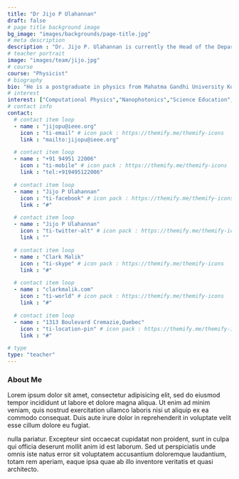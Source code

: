```yaml
---
title: "Dr Jijo P Ulahannan"
draft: false
# page title background image
bg_image: "images/backgrounds/page-title.jpg"
# meta description
description : "Dr. Jijo P. Ulahannan is currently the Head of the Department of Physics at Government College Kasaragod."
# teacher portrait
image: "images/team/jijo.jpg"
# course
course: "Physicist"
# biography
bio: "He is a postgraduate in physics from Mahatma Gandhi University Kottayam. He has a PhD from the Cochin University of Science &amp; Technology. His interests are in theoretical and computational physics, education, science communication, open data &amp; information science, and education technology. He was a Short Term Visitor Fellow at the Homi Bhabha Centre for Science Education at TIFR Mumbai. He has been a TED Fellow since 2009 and is involved in two multidisciplinary collectives at present - one on documenting the COVID-19 pandemic in Kerala and the other on Innovation &amp; Product Development for Agriculture. He has been a member of a few curriculum development committees  at the state school and higher education. He has expertise in developing online learning platforms from scratch."
# interest
interest: ["Computational Physics","Nanophotonics","Science Education","Open Data"]
# contact info
contact:
  # contact item loop
  - name : "jijopu@ieee.org"
    icon : "ti-email" # icon pack : https://themify.me/themify-icons
    link : "mailto:jijopu@ieee.org"

  # contact item loop
  - name : "+91 94951 22006"
    icon : "ti-mobile" # icon pack : https://themify.me/themify-icons
    link : "tel:+919495122006"

  # contact item loop
  - name : "Jijo P Ulahannan"
    icon : "ti-facebook" # icon pack : https://themify.me/themify-icons
    link : "#"

  # contact item loop
  - name : "Jijo P Ulahannan"
    icon : "ti-twitter-alt" # icon pack : https://themify.me/themify-icons
    link : ""

  # contact item loop
  - name : "Clark Malik"
    icon : "ti-skype" # icon pack : https://themify.me/themify-icons
    link : "#"

  # contact item loop
  - name : "clarkmalik.com"
    icon : "ti-world" # icon pack : https://themify.me/themify-icons
    link : "#"

  # contact item loop
  - name : "1313 Boulevard Cremazie,Quebec"
    icon : "ti-location-pin" # icon pack : https://themify.me/themify-icons
    link : "#"

# type
type: "teacher"
---
```


### About Me

Lorem ipsum dolor sit amet, consectetur adipisicing elit, sed do eiusmod tempor incididunt ut
labore et dolore magna aliqua. Ut enim ad minim veniam, quis nostrud exercitation ullamco laboris nisi ut aliquip ex ea commodo consequat. Duis aute irure dolor in reprehenderit in voluptate velit esse cillum dolore eu fugiat.

nulla pariatur. Excepteur sint occaecat cupidatat non proident, sunt in culpa qui officia deserunt mollit
anim id est laborum. Sed ut perspiciatis unde omnis iste natus error sit voluptatem accusantium doloremque
laudantium, totam rem aperiam, eaque ipsa quae ab illo inventore veritatis et quasi architecto.